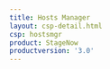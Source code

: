 ```yaml
---
title: Hosts Manager
layout: csp-detail.html
csp: hostsmgr
product: StageNow
productversion: '3.0'
---
```







